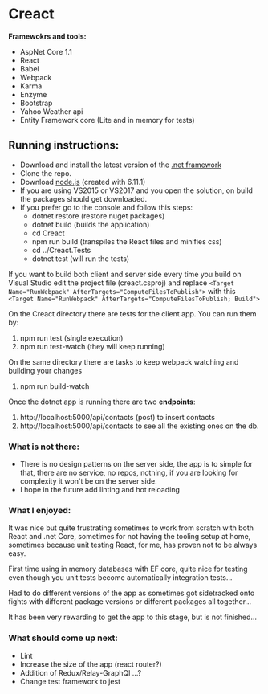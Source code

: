 # Creact

**Framewokrs and tools:**
- AspNet Core 1.1
- React
- Babel
- Webpack
- Karma
- Enzyme
- Bootstrap
- Yahoo Weather api
- Entity Framework core (Lite and in memory for tests)

## Running instructions:
- Download and install the latest version of the [.net framework](https://www.microsoft.com/net/download/core)
- Clone the repo.
- Download [node.js](https://nodejs.org/en/) (created with 6.11.1)
- If you are using VS2015 or VS2017 and you open the solution, on build the packages should get downloaded.
- If you prefer go to the console and follow this steps:
    - dotnet restore (restore nuget packages)
    - dotnet build (builds the application)
    - cd Creact    
    - npm run build (transpiles the React files and minifies css)
    - cd ../Creact.Tests
    - dotnet test (will run the tests)

If you want to build both client and server side every time you build on Visual Studio edit the project file (creact.csproj) and replace 
`<Target Name="RunWebpack" AfterTargets="ComputeFilesToPublish">` with this `<Target Name="RunWebpack" AfterTargets="ComputeFilesToPublish; Build">`


On the Creact directory there are tests for the client app. You can run them by:
1. npm run test (single execution)
2. npm run test-watch (they will keep running)


On the same directory there are tasks to keep webpack watching and building your changes
1. npm run build-watch


Once the dotnet app is running there are two **endpoints**:
1. http://localhost:5000/api/contacts (post) to insert contacts
2. http://localhost:5000/api/contacts to see all the existing ones on the db.

### What is not there:
- There is no design patterns on the server side, the app is to simple for that, there are no service, no repos, nothing, if you are looking for complexity it won't be on the server side.
- I hope in the future add linting and hot reloading

### What I enjoyed:
It was nice but quite frustrating sometimes to work from scratch with both React and .net Core, sometimes for not having the tooling setup at home, sometimes because unit testing React, for me, has proven not to be always easy.

First time using in memory databases with EF core, quite nice for testing even though you unit tests become automatically integration tests...

Had to do different versions of the app as sometimes got sidetracked onto fights with different package versions or different packages all together...

It has been very rewarding to get the app to this stage, but is not finished...

### What should come up next:
- Lint
- Increase the size of the app (react router?)
- Addition of Redux/Relay-GraphQl ...?
- Change test framework to jest

